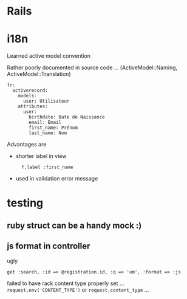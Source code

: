 
Rails
=====

i18n
====

Learned active model convention

Rather poorly documented in source code ... (ActiveModel::Naming, ActiveModel::Translation)

    fr:
      activerecord:
        models:
          user: Utilisateur
        attributes:
          user:
            birthdate: Date de Naissance
            email: Email
            first_name: Prénom
            last_name: Nom

Advantages are

* shorter label in view

        f.label :first_name
        
* used in validation error message

testing
=======
ruby struct can be a handy mock :)
----------------------------------


js format in controller
-----------------------
ugly

    get :search, :id => @registration.id, :q => 'um', :format => :js

failed to have rack content type properly set ... `request.env('CONTENT_TYPE')` or `request.content_type` ...




